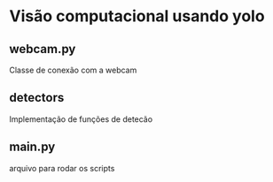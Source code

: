 # Visão computacional usando yolo #
## webcam.py ##
Classe de conexão com a webcam
## detectors ##
Implementação de funções de detecão
## main.py ##
arquivo para rodar os scripts 